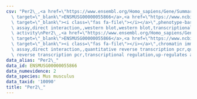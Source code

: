 ```yaml
---
csv: "Per2\_,<a href=\"https://www.ensembl.org/Homo_sapiens/Gene/Summary?db=core;g=ENSMUSG00000055866\"\
  \ target=\"_blank\">ENSMUSG00000055866</a>,<a href=\"https://www.ncbi.nlm.nih.gov/pubmed/21915348\"\
  \ target=\"_blank\"><i class=\"fas fa-file\"></i></a>\",phenotype-based detection\
  \ assay,direct interaction,,western blot,western blot,transcriptional regulation,up-regulates\
  \ activity\nPer2\_,<a href=\"https://www.ensembl.org/Homo_sapiens/Gene/Summary?db=core;g=ENSMUSG00000055866\"\
  \ target=\"_blank\">ENSMUSG00000055866</a>,<a href=\"https://www.ncbi.nlm.nih.gov/pubmed/30480104\"\
  \ target=\"_blank\"><i class=\"fas fa-file\"></i></a>\",chromatin immunoprecipitation\
  \ assay,direct interaction,,quantitative reverse transcription pcr,quantitative\
  \ reverse transcription pcr,transcriptional regulation,up-regulates activity"
data_alias: "Per2\_"
data_id: ENSMUSG00000055866
data_numevidence: 2
data_species: Mus musculus
data_taxid: '10090'
title: "Per2\_"
---
```

